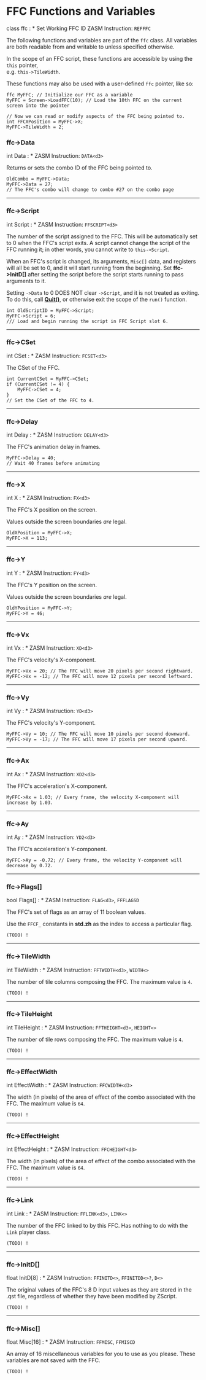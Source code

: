 # FFC Functions and Variables

class ffc
:	* Set Working FFC ID ZASM Instruction: `REFFFC`

The following functions and variables are part of the `ffc` class. All variables are both readable from and writable to unless specified otherwise.

In the scope of an FFC script, these functions are accessible by using the `this` pointer,  
e.g. `this->TileWidth`.

These functions may also be used with a user-defined `ffc` pointer, like so:

	ffc MyFFC; // Initialize our FFC as a variable
	MyFFC = Screen->LoadFFC(10); // Load the 10th FFC on the current screen into the pointer
	
	// Now we can read or modify aspects of the FFC being pointed to.
	int FFCXPosition = MyFFC->X;
	MyFFC->TileWidth = 2;
	
### ffc->Data

int Data
:	* ZASM Instruction: `DATA<d3>`

Returns or sets the combo ID of the FFC being pointed to.

<!-- **Example** -->

	OldCombo = MyFFC->Data;
	MyFFC->Data = 27;
	// The FFC's combo will change to combo #27 on the combo page
	
---

### ffc->Script

int Script
:	* ZASM Instruction: `FFSCRIPT<d3>`

The number of the script assigned to the FFC. This will be automatically set to 0 when the FFC's script exits. A script cannot change the script of the FFC running it; in other words, you cannot write to `this->Script`. 

When an FFC's script is changed, its arguments, `Misc[]` data, and registers will all be set to 0, and it will start running from the beginning. Set **ffc->InitD[]** after setting the script before the script starts running to pass arguments to it.

Setting `->Data` to 0 DOES NOT clear `->Script`, and it is not treated as exiting. To do this, call **[Quit()](global.html#quit)**, or otherwise exit the scope of the `run()` function.

<!-- **Example** -->

	int OldScriptID = MyFFC->Script;
	MyFFC->Script = 6;
	/// Load and begin running the script in FFC Script slot 6.
	
---

### ffc->CSet

int CSet
:	* ZASM Instruction: `FCSET<d3>`

The CSet of the FFC.

<!-- **Example** -->

	int CurrentCSet = MyFFC->CSet;
	if (CurrentCSet != 4) {
		MyFFC->CSet = 4;
	}
	// Set the CSet of the FFC to 4.
	
---

### ffc->Delay

int Delay
:	* ZASM Instruction: `DELAY<d3>`

The FFC's animation delay in frames.

<!-- **Example** -->

	MyFFC->Delay = 40;
	// Wait 40 frames before animating
	
---

### ffc->X

int X
:	* ZASM Instruction: `FX<d3>`

The FFC's X position on the screen.

Values outside the screen boundaries *are* legal. 

<!-- **Example** -->

	OldXPosition = MyFFC->X;
	MyFFC->X = 113;
	
---

### ffc->Y

int Y
:	* ZASM Instruction: `FY<d3>`

The FFC's Y position on the screen.

Values outside the screen boundaries *are* legal. 

<!-- **Example** -->

	OldYPosition = MyFFC->Y;
	MyFFC->Y = 46;

---

### ffc->Vx

int Vx
:	* ZASM Instruction: `XD<d3>`

The FFC's velocity's X-component.

<!-- **Example** -->

	MyFFC->Vx = 20; // The FFC will move 20 pixels per second rightward.
	MyFFC->Vx = -12; // The FFC will move 12 pixels per second leftward.
	
---

### ffc->Vy

int Vy
:	* ZASM Instruction: `YD<d3>`

The FFC's velocity's Y-component.

<!-- **Example** -->

	MyFFC->Vy = 10; // The FFC will move 10 pixels per second downward.
	MyFFC->Vy = -17; // The FFC will move 17 pixels per second upward.
	
---

### ffc->Ax

int Ax
:	* ZASM Instruction: `XD2<d3>`

The FFC's acceleration's X-component.

<!-- **Example** -->

	MyFFC->Ax = 1.03; // Every frame, the velocity X-component will increase by 1.03.
	
---

### ffc->Ay

int Ay
:	* ZASM Instruction: `YD2<d3>`

The FFC's acceleration's Y-component.

<!-- **Example** -->

	MyFFC->Ay = -0.72; // Every frame, the velocity Y-component will decrease by 0.72.
	
---

### ffc->Flags[]

bool Flags[]
:	* ZASM Instruction: `FLAG<d3>`, `FFFLAGSD`

The FFC's set of flags as an array of 11 boolean values.

Use the `FFCF_` constants in **std.zh** as the index to access a particular flag.

<!-- **Example** -->

	(TODO) !
	
---

### ffc->TileWidth

int TileWidth
:	* ZASM Instruction: `FFTWIDTH<d3>`, `WIDTH<>`

The number of tile columns composing the FFC. The maximum value is `4`.

<!-- **Example** -->

	(TODO) !
	
---

### ffc->TileHeight

int TileHeight
:	* ZASM Instruction: `FFTHEIGHT<d3>`, `HEIGHT<>`

The number of tile rows composing the FFC. The maximum value is `4`.

<!-- **Example** -->

	(TODO) !
	
---

### ffc->EffectWidth

int EffectWidth
:	* ZASM Instruction: `FFCWIDTH<d3>`

The width (in pixels) of the area of effect of the combo associated with the FFC. The maximum value is `64`.

<!-- **Example** -->

	(TODO) !
	
---

### ffc->EffectHeight

int EffectHeight
:	* ZASM Instruction: `FFCHEIGHT<d3>`

The width (in pixels) of the area of effect of the combo associated with the FFC. The maximum value is `64`.

<!-- **Example** -->

	(TODO) !
	
---

### ffc->Link

int Link
:	* ZASM Instruction: `FFLINK<d3>`, `LINK<>`

The number of the FFC linked to by this FFC. Has nothing to do with the `Link` player class.

<!-- **Example** -->

	(TODO) !
	
---

### ffc->InitD[]

float InitD[8]
:	* ZASM Instruction: `FFINITD<>`, `FFINITDD<>?`, `D<>`

The original values of the FFC's 8 D input values as they are stored in the .qst file, regardless of whether they have been modified by ZScript.

<!-- **Example** -->

	(TODO) !
	
---

### ffc->Misc[]

float Misc[16]
:	* ZASM Instruction: `FFMISC`, `FFMISCD`

An array of 16 miscellaneous variables for you to use as you please. These variables are not saved with the FFC.

<!-- **Example** -->

	(TODO) !